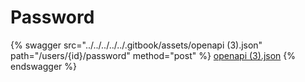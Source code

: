 # Password

{% swagger src="../../../../../.gitbook/assets/openapi (3).json" path="/users/{id}/password" method="post" %}
[openapi (3).json](<../../../../../.gitbook/assets/openapi (3).json>)
{% endswagger %}
